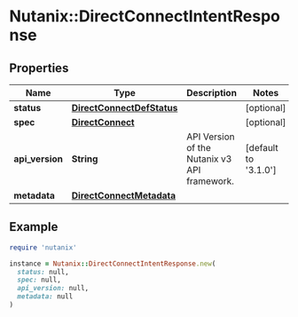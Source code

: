 # Nutanix::DirectConnectIntentResponse

## Properties

| Name | Type | Description | Notes |
| ---- | ---- | ----------- | ----- |
| **status** | [**DirectConnectDefStatus**](DirectConnectDefStatus.md) |  | [optional] |
| **spec** | [**DirectConnect**](DirectConnect.md) |  | [optional] |
| **api_version** | **String** | API Version of the Nutanix v3 API framework. | [default to &#39;3.1.0&#39;] |
| **metadata** | [**DirectConnectMetadata**](DirectConnectMetadata.md) |  |  |

## Example

```ruby
require 'nutanix'

instance = Nutanix::DirectConnectIntentResponse.new(
  status: null,
  spec: null,
  api_version: null,
  metadata: null
)
```

